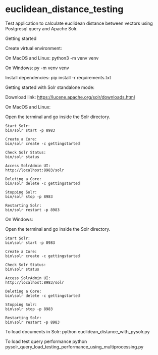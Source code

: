 # euclidean_distance_testing

Test application to calculate euclidean distance between vectors using Postgresql query and Apache Solr.

Getting started

Create virtual environment:

  On MacOS and Linux:
  python3 -m venv venv

  On Windows:
  py -m venv venv

Install dependencies:
  pip install -r requirements.txt

Getting started with Solr standalone mode:
  
  Download link:
  https://lucene.apache.org/solr/downloads.html
  
  On MacOS and Linux:
  
  Open the terminal and go inside the Solr directory.
  
    Start Solr:
    bin/solr start -p 8983

    Create a Core:
    bin/solr create -c gettingstarted

    Check Solr Status:
    bin/solr status

    Access SolrAdmin UI:
    http://localhost:8983/solr

    Deleting a Core:
    bin/solr delete -c gettingstarted

    Stopping Solr:
    bin/solr stop -p 8983

    Restarting Solr:
    bin/solr restart -p 8983
    
  On Windows:
  
  Open the terminal and go inside the Solr directory.
    
    Start Solr:
    bin\solr start -p 8983

    Create a Core:
    bin\solr create -c gettingstarted

    Check Solr Status:
    bin\solr status

    Access SolrAdmin UI:
    http://localhost:8983/solr

    Deleting a Core:
    bin\solr delete -c gettingstarted

    Stopping Solr:
    bin\solr stop -p 8983

    Restarting Solr:
    bin\solr restart -p 8983
    
To load documents in Solr:
  python euclidean_distance_with_pysolr.py

To load test query performance 
  python pysolr_query_load_testing_performance_using_multiprocessing.py
  
  
  
  
  
  
  
  
  
  
  
  
  
  
